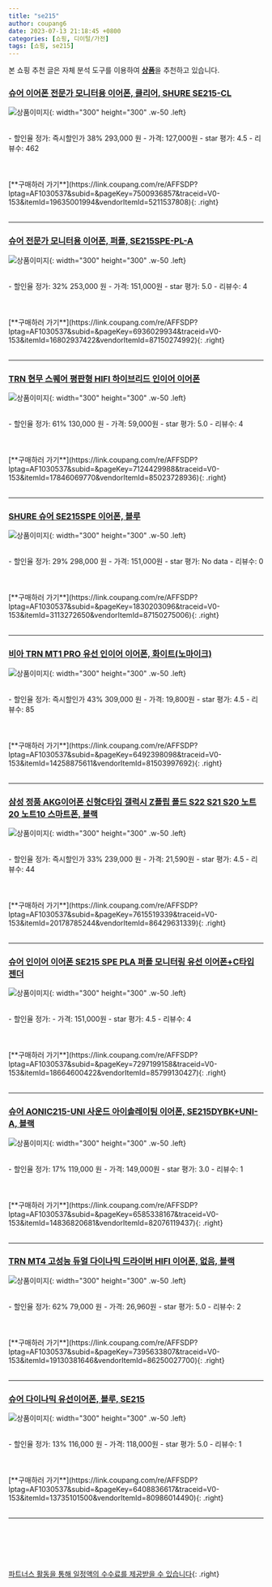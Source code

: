 ```yaml
---
title: "se215"
author: coupang6
date: 2023-07-13 21:18:45 +0800
categories: [쇼핑, 디이털/가전]
tags: [쇼핑, se215]
---
```


본 쇼핑 추천 글은 자체 분석 도구를 이용하여 [**상품**](https://link.coupang.com/a/bao1ui)을 추천하고 있습니다.

### [슈어 이어폰 전문가 모니터용 이어폰, 클리어, SHURE SE215-CL](https://link.coupang.com/re/AFFSDP?lptag=AF1030537&subid=&pageKey=7500936857&traceid=V0-153&itemId=19635001994&vendorItemId=5211537808)

![상품이미지](https://thumbnail9.coupangcdn.com/thumbnails/remote/230x230ex/image/retail/images/2019/08/08/9/5/1ffe142b-85c1-4f25-875e-2f47997df378.jpg){: width="300" height="300" .w-50 .left}


<br>
- 할인율 정가: 즉시할인가 38%  293,000   원
- 가격: 127,000원
- star 평가: 4.5
- 리뷰수: 462
<br>
<br>
<br>
<br>
[**구매하러 가기**](https://link.coupang.com/re/AFFSDP?lptag=AF1030537&subid=&pageKey=7500936857&traceid=V0-153&itemId=19635001994&vendorItemId=5211537808){: .right}
<br>
<br>

---

### [슈어 전문가 모니터용 이어폰, 퍼플, SE215SPE-PL-A](https://link.coupang.com/re/AFFSDP?lptag=AF1030537&subid=&pageKey=6936029934&traceid=V0-153&itemId=16802937422&vendorItemId=87150274992)

![상품이미지](https://thumbnail9.coupangcdn.com/thumbnails/remote/230x230ex/image/retail/images/2978213498170549-ffc9da41-5540-4b39-9e3e-7ba7c08d16c8.jpg){: width="300" height="300" .w-50 .left}


<br>
- 할인율 정가: 32%  253,000   원
- 가격: 151,000원
- star 평가: 5.0
- 리뷰수: 4
<br>
<br>
<br>
<br>
[**구매하러 가기**](https://link.coupang.com/re/AFFSDP?lptag=AF1030537&subid=&pageKey=6936029934&traceid=V0-153&itemId=16802937422&vendorItemId=87150274992){: .right}
<br>
<br>

---

### [TRN 현무 스퀘어 평판형 HIFI 하이브리드 인이어 이어폰](https://link.coupang.com/re/AFFSDP?lptag=AF1030537&subid=&pageKey=7124429988&traceid=V0-153&itemId=17846069770&vendorItemId=85023728936)

![상품이미지](https://thumbnail6.coupangcdn.com/thumbnails/remote/230x230ex/image/vendor_inventory/7b20/a57e47e37b82faceb073b484ebc4f4b74a572df4e8a1bf53236998278996.jpg){: width="300" height="300" .w-50 .left}


<br>
- 할인율 정가: 61%  130,000   원
- 가격: 59,000원
- star 평가: 5.0
- 리뷰수: 4
<br>
<br>
<br>
<br>
[**구매하러 가기**](https://link.coupang.com/re/AFFSDP?lptag=AF1030537&subid=&pageKey=7124429988&traceid=V0-153&itemId=17846069770&vendorItemId=85023728936){: .right}
<br>
<br>

---

### [SHURE 슈어 SE215SPE 이어폰, 블루](https://link.coupang.com/re/AFFSDP?lptag=AF1030537&subid=&pageKey=1830203096&traceid=V0-153&itemId=3113272650&vendorItemId=87150275006)

![상품이미지](https://thumbnail9.coupangcdn.com/thumbnails/remote/230x230ex/image/retail/images/5740600737979670-79130d2f-f00a-4667-9db5-191bf44ede17.jpeg){: width="300" height="300" .w-50 .left}


<br>
- 할인율 정가: 29%  298,000   원
- 가격: 151,000원
- star 평가: No data
- 리뷰수: 0
<br>
<br>
<br>
<br>
[**구매하러 가기**](https://link.coupang.com/re/AFFSDP?lptag=AF1030537&subid=&pageKey=1830203096&traceid=V0-153&itemId=3113272650&vendorItemId=87150275006){: .right}
<br>
<br>

---

### [비아 TRN MT1 PRO 유선 인이어 이어폰, 화이트(노마이크)](https://link.coupang.com/re/AFFSDP?lptag=AF1030537&subid=&pageKey=6492398098&traceid=V0-153&itemId=14258875611&vendorItemId=81503997692)

![상품이미지](https://thumbnail9.coupangcdn.com/thumbnails/remote/230x230ex/image/vendor_inventory/af52/4ce1a47fbdb71cae5cd9f25acb60d62a69f26d244fb43de3c3bf433d7bb2.jpg){: width="300" height="300" .w-50 .left}


<br>
- 할인율 정가: 즉시할인가 43%  309,000   원
- 가격: 19,800원
- star 평가: 4.5
- 리뷰수: 85
<br>
<br>
<br>
<br>
[**구매하러 가기**](https://link.coupang.com/re/AFFSDP?lptag=AF1030537&subid=&pageKey=6492398098&traceid=V0-153&itemId=14258875611&vendorItemId=81503997692){: .right}
<br>
<br>

---

### [삼성 정품 AKG이어폰 신형C타입 갤럭시 Z플립 폴드 S22 S21 S20 노트20 노트10 스마트폰, 블랙](https://link.coupang.com/re/AFFSDP?lptag=AF1030537&subid=&pageKey=7615519339&traceid=V0-153&itemId=20178785244&vendorItemId=86429631339)

![상품이미지](https://thumbnail8.coupangcdn.com/thumbnails/remote/230x230ex/image/vendor_inventory/f088/86695fba3b0d0860be92a06b806ef73416d1be9969675524a6ba92651048.jpg){: width="300" height="300" .w-50 .left}


<br>
- 할인율 정가: 즉시할인가 33%  239,000   원
- 가격: 21,590원
- star 평가: 4.5
- 리뷰수: 44
<br>
<br>
<br>
<br>
[**구매하러 가기**](https://link.coupang.com/re/AFFSDP?lptag=AF1030537&subid=&pageKey=7615519339&traceid=V0-153&itemId=20178785244&vendorItemId=86429631339){: .right}
<br>
<br>

---

### [슈어 인이어 이어폰 SE215 SPE PLA 퍼플 모니터링 유선 이어폰+C타입 젠더](https://link.coupang.com/re/AFFSDP?lptag=AF1030537&subid=&pageKey=7297199158&traceid=V0-153&itemId=18664600422&vendorItemId=85799130427)

![상품이미지](https://thumbnail9.coupangcdn.com/thumbnails/remote/230x230ex/image/vendor_inventory/7849/14a5753e7f31ff9f2f2b8b021d774dc49dacaef1fb5d172c1422b2633520.jpg){: width="300" height="300" .w-50 .left}


<br>
- 할인율 정가: 
- 가격: 151,000원
- star 평가: 4.5
- 리뷰수: 4
<br>
<br>
<br>
<br>
[**구매하러 가기**](https://link.coupang.com/re/AFFSDP?lptag=AF1030537&subid=&pageKey=7297199158&traceid=V0-153&itemId=18664600422&vendorItemId=85799130427){: .right}
<br>
<br>

---

### [슈어 AONIC215-UNI 사운드 아이솔레이팅 이어폰, SE215DYBK+UNI-A, 블랙](https://link.coupang.com/re/AFFSDP?lptag=AF1030537&subid=&pageKey=6585338167&traceid=V0-153&itemId=14836820681&vendorItemId=82076119437)

![상품이미지](https://thumbnail10.coupangcdn.com/thumbnails/remote/230x230ex/image/rs_quotation_api/pintne03/fbc9049961d44abcaa5cec76404c7799.jpg){: width="300" height="300" .w-50 .left}


<br>
- 할인율 정가: 17%  119,000   원
- 가격: 149,000원
- star 평가: 3.0
- 리뷰수: 1
<br>
<br>
<br>
<br>
[**구매하러 가기**](https://link.coupang.com/re/AFFSDP?lptag=AF1030537&subid=&pageKey=6585338167&traceid=V0-153&itemId=14836820681&vendorItemId=82076119437){: .right}
<br>
<br>

---

### [TRN MT4 고성능 듀얼 다이나믹 드라이버 HIFI 이어폰, 없음, 블랙](https://link.coupang.com/re/AFFSDP?lptag=AF1030537&subid=&pageKey=7395633807&traceid=V0-153&itemId=19130381646&vendorItemId=86250027700)

![상품이미지](https://thumbnail10.coupangcdn.com/thumbnails/remote/230x230ex/image/vendor_inventory/f99c/21d63716a5e43e7318bf658b1d698ea33f9f7fc8e3bd0a0a04dcb432c8d0.jpg){: width="300" height="300" .w-50 .left}


<br>
- 할인율 정가: 62%  79,000   원
- 가격: 26,960원
- star 평가: 5.0
- 리뷰수: 2
<br>
<br>
<br>
<br>
[**구매하러 가기**](https://link.coupang.com/re/AFFSDP?lptag=AF1030537&subid=&pageKey=7395633807&traceid=V0-153&itemId=19130381646&vendorItemId=86250027700){: .right}
<br>
<br>

---

### [슈어 다이나믹 유선이어폰, 블루, SE215](https://link.coupang.com/re/AFFSDP?lptag=AF1030537&subid=&pageKey=6408836617&traceid=V0-153&itemId=13735101500&vendorItemId=80986014490)

![상품이미지](https://thumbnail8.coupangcdn.com/thumbnails/remote/230x230ex/image/vendor_inventory/7f2e/950625fe1cc128da61d284cecd7b668f874a04cb24e890d7ff9c65b2e621.JPG){: width="300" height="300" .w-50 .left}


<br>
- 할인율 정가: 13%  116,000   원
- 가격: 118,000원
- star 평가: 5.0
- 리뷰수: 1
<br>
<br>
<br>
<br>
[**구매하러 가기**](https://link.coupang.com/re/AFFSDP?lptag=AF1030537&subid=&pageKey=6408836617&traceid=V0-153&itemId=13735101500&vendorItemId=80986014490){: .right}
<br>
<br>

---
<br><br><br><br><br> [파트너스 활동을 통해 일정액의 수수료를 제공받을 수 있습니다](https://link.coupang.com/a/bao1ui){: .right}